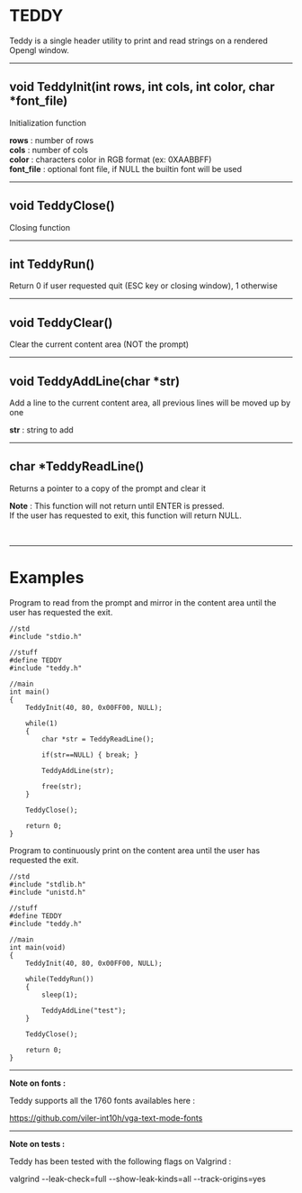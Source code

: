 # TEDDY

Teddy is a single header utility to print and read strings on a rendered Opengl window.
___
## void TeddyInit(int rows, int cols, int color, char *font_file)

Initialization function

**rows** : number of rows\
**cols** : number of cols\
**color** : characters color in RGB format (ex: 0XAABBFF)\
**font_file** : optional font file, if NULL the builtin font will be used

---
## void TeddyClose()

Closing function

---
## int TeddyRun()

Return 0 if user requested quit (ESC key or closing window), 1 otherwise

---
## void TeddyClear()

Clear the current content area (NOT the prompt)

---
## void TeddyAddLine(char *str)

Add a line to the current content area, all previous lines will be moved up by one

**str** : string to add

---
## char *TeddyReadLine()

Returns a pointer to a copy of the prompt and clear it

**Note** : This function will not return until ENTER is pressed.\
If the user has requested to exit, this function will return NULL.

<br>

---
# Examples

Program to read from the prompt and mirror in the content area until the user has requested the exit.

```
//std
#include "stdio.h"

//stuff
#define TEDDY
#include "teddy.h"

//main
int main()
{
    TeddyInit(40, 80, 0x00FF00, NULL);

    while(1)
    {
        char *str = TeddyReadLine();
        
        if(str==NULL) { break; }

        TeddyAddLine(str);

        free(str);
    }

    TeddyClose();

    return 0;
}
```

Program to continuously print on the content area until the user has requested the exit.

```
//std
#include "stdlib.h"
#include "unistd.h"

//stuff
#define TEDDY
#include "teddy.h"

//main
int main(void)
{
    TeddyInit(40, 80, 0x00FF00, NULL);

    while(TeddyRun())
    {
        sleep(1);

        TeddyAddLine("test");
    }

    TeddyClose();

    return 0;
}
```

---
**Note on fonts :**

Teddy supports all the 1760 fonts availables here :

https://github.com/viler-int10h/vga-text-mode-fonts

---
**Note on tests :**

Teddy has been tested with the following flags on Valgrind :

valgrind --leak-check=full --show-leak-kinds=all --track-origins=yes
